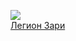 ![](/books/sf_heroic/Пламен%20Митрев/Легион%20Зари.jpg)  
[Легион Зари](/books/sf_heroic/Пламен%20Митрев/Легион%20Зари)
